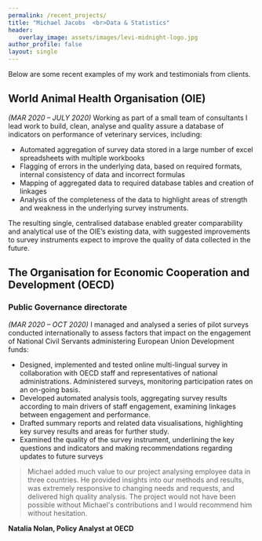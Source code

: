 ```yaml
---
permalink: /recent_projects/
title: "Michael Jacobs  <br>Data & Statistics"
header: 
   overlay_image: assets/images/levi-midnight-logo.jpg
author_profile: false
layout: single
---
```


Below are some recent examples of my work and testimonials from clients. 

## World Animal Health Organisation (OIE) 
*(MAR 2020 – JULY 2020)*
Working as part of a small team of consultants I lead work to build, clean, analyse and quality assure a database of indicators on performance of veterinary services, including:

* Automated aggregation of survey data stored in a large number of excel spreadsheets with multiple workbooks
* Flagging of errors in the underlying data, based on required formats, internal consistency of data and incorrect formulas 
* Mapping of aggregated data to required database tables and creation of linkages 
* Analysis of the completeness of the data to highlight areas of strength and weakness in the underlying survey instruments. 

The resulting single, centralised database enabled greater comparability and analytical use of the OIE’s existing data, with suggested improvements to survey instruments expect to improve the quality of data collected in the future. 

## The Organisation for Economic Cooperation and Development (OECD)
### Public Governance directorate 
*(MAR 2020 – OCT 2020)*
I managed and analysed a series of pilot surveys conducted internationally to assess factors that impact on the engagement of National Civil Servants administering European Union Development funds:
* Designed, implemented and tested online multi-lingual survey in collaboration with OECD staff and representatives of national administrations. Administered surveys, monitoring participation rates on an on-going basis. 
* Developed automated analysis tools, aggregating survey results according to main drivers of staff engagement, examining linkages between engagement and performance.
* Drafted summary reports and related data visualisations, highlighting key survey results and areas for further study.
* Examined the quality of the survey instrument, underlining the key questions and indicators and making recommendations regarding updates to future surveys

> Michael added much value to our project analysing employee data in three countries. He provided insights into our methods and results, was extremely 
> responsive to changing needs and requests, and delivered high quality analysis. The project would not have been possible without Michael's contributions and
> I would recommend him without hesitation. 

**Natalia Nolan, Policy Analyst at OECD**


